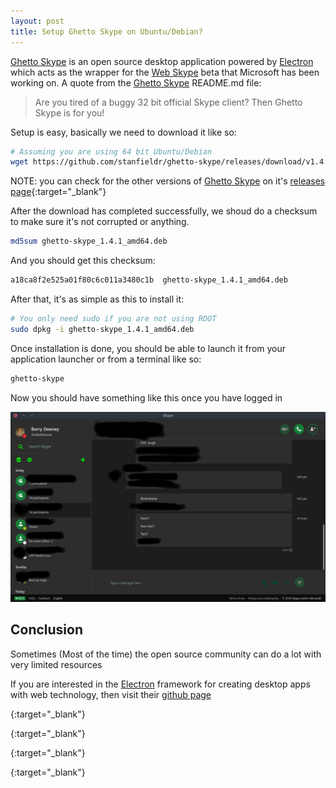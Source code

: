 ```yaml
---
layout: post
title: Setup Ghetto Skype on Ubuntu/Debian?
---
```


[Ghetto Skype][skype_ghetto] is an open source desktop application powered by [Electron][electron] which acts as the wrapper for the [Web Skype][skype_web] beta that Microsoft has been working on. A quote from the [Ghetto Skype][skype_ghetto] README.md file:

  > Are you tired of a buggy 32 bit official Skype client? Then Ghetto Skype is for you!

Setup is easy, basically we need to download it like so:

```bash
# Assuming you are using 64 bit Ubuntu/Debian
wget https://github.com/stanfieldr/ghetto-skype/releases/download/v1.4.1/ghetto-skype_1.4.1_amd64.deb
```

NOTE: you can check for the other versions of [Ghetto Skype][skype_ghetto] on it's [releases page](https://github.com/stanfieldr/ghetto-skype/releases){:target="_blank"}

After the download has completed successfully, we shoud do a checksum to make sure it's not corrupted or anything.

```bash
md5sum ghetto-skype_1.4.1_amd64.deb
```

And you should get this checksum:

```bash
a18ca8f2e525a01f80c6c011a3480c1b  ghetto-skype_1.4.1_amd64.deb
```

After that, it's as simple as this to install it:

```bash
# You only need sudo if you are not using ROOT
sudo dpkg -i ghetto-skype_1.4.1_amd64.deb
```

Once installation is done, you should be able to launch it from your application launcher or from a terminal like so:

```bash
ghetto-skype
```

Now you should have something like this once you have logged in

![Screenshot](/public/img/ghetto-skype.png)

## Conclusion

Sometimes (Most of the time) the open source community can do a lot with very limited resources

If you are interested in the [Electron][electron] framework for creating desktop apps with web technology, then visit their [github page][electron_github]

[skype_ghetto]: https://github.com/stanfieldr/ghetto-skype
{:target="_blank"}

[skype_web]: https://web.skype.com/
{:target="_blank"}

[electron]: http://electron.atom.io/
{:target="_blank"}

[electron_github]: https://github.com/electron/electron
{:target="_blank"}
